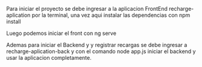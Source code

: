 Para iniciar el proyecto se debe ingresar a la aplicacion FrontEnd recharge-aplication por la terminal, una vez aqui instalar las dependencias con npm install

Luego podemos iniciar el front con ng serve

Ademas para iniciar el Backend y y registrar recargas se debe ingresar a recharge-aplication-back y con el comando node app.js iniciar el backend y usar la aplicacion completamente.
